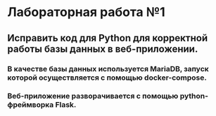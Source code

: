 # Лабораторная работа №1

## Исправить код для Python для корректной работы базы данных в веб-приложении.

### В качестве базы данных используется MariaDB, запуск которой осуществляется с помощью docker-compose.
### Веб-приложение разворачивается с помощью python-фреймворка Flask. 


  
  
